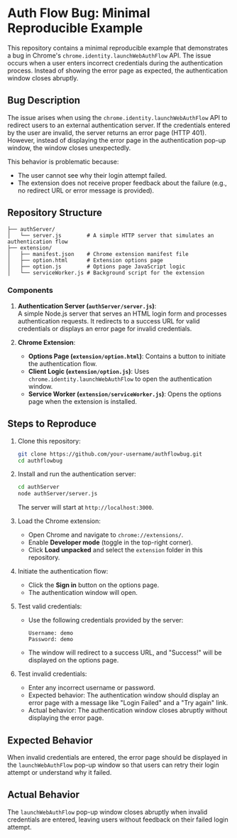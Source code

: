 # Auth Flow Bug: Minimal Reproducible Example

This repository contains a minimal reproducible example that demonstrates a bug in Chrome's `chrome.identity.launchWebAuthFlow` API. The issue occurs when a user enters incorrect credentials during the authentication process. Instead of showing the error page as expected, the authentication window closes abruptly.

## Bug Description

The issue arises when using the `chrome.identity.launchWebAuthFlow` API to redirect users to an external authentication server. If the credentials entered by the user are invalid, the server returns an error page (HTTP 401). However, instead of displaying the error page in the authentication pop-up window, the window closes unexpectedly.

This behavior is problematic because:
- The user cannot see why their login attempt failed.
- The extension does not receive proper feedback about the failure (e.g., no redirect URL or error message is provided).

## Repository Structure

```
├── authServer/
│   └── server.js        # A simple HTTP server that simulates an authentication flow
├── extension/
│   ├── manifest.json    # Chrome extension manifest file
│   ├── option.html      # Extension options page
│   ├── option.js        # Options page JavaScript logic
│   └── serviceWorker.js # Background script for the extension
```

### Components

1. **Authentication Server (`authServer/server.js`)**:  
   A simple Node.js server that serves an HTML login form and processes authentication requests. It redirects to a success URL for valid credentials or displays an error page for invalid credentials.

2. **Chrome Extension**:  
   - **Options Page (`extension/option.html`)**: Contains a button to initiate the authentication flow.
   - **Client Logic (`extension/option.js`)**: Uses `chrome.identity.launchWebAuthFlow` to open the authentication window.
   - **Service Worker (`extension/serviceWorker.js`)**: Opens the options page when the extension is installed.

## Steps to Reproduce

1. Clone this repository:
   ```bash
   git clone https://github.com/your-username/authflowbug.git
   cd authflowbug
   ```

2. Install and run the authentication server:
   ```bash
   cd authServer
   node authServer/server.js
   ```
   The server will start at `http://localhost:3000`.

3. Load the Chrome extension:
   - Open Chrome and navigate to `chrome://extensions/`.
   - Enable **Developer mode** (toggle in the top-right corner).
   - Click **Load unpacked** and select the `extension` folder in this repository.

4. Initiate the authentication flow:
   - Click the **Sign in** button on the options page.
   - The authentication window will open.

5. Test valid credentials:
   - Use the following credentials provided by the server:
     ```
     Username: demo
     Password: demo
     ```
   - The window will redirect to a success URL, and "Success!" will be displayed on the options page.

6. Test invalid credentials:
   - Enter any incorrect username or password.
   - Expected behavior: The authentication window should display an error page with a message like "Login Failed" and a "Try again" link.
   - Actual behavior: The authentication window closes abruptly without displaying the error page.

## Expected Behavior

When invalid credentials are entered, the error page should be displayed in the `launchWebAuthFlow` pop-up window so that users can retry their login attempt or understand why it failed.

## Actual Behavior

The `launchWebAuthFlow` pop-up window closes abruptly when invalid credentials are entered, leaving users without feedback on their failed login attempt.
